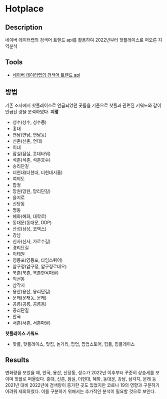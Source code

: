 # Hotplace
## Description
네이버 데이터랩의 검색어 트렌드 api를 활용하여 2022년부터 핫플레이스로 떠오른 지역분석
## Tools

 - [네이버 데이터랩의 검색어 트렌드
   api](https://developers.naver.com/products/service-api/datalab/datalab.md)
## 방법
기존 조사에서 핫플레이스로 언급되었던 곳들을 기준으로 핫플과 관련된 키워드와 같이 언급된 량을 분석하였다.
**지명**
 - 성수(성수, 성수동)
 - 홍대
 - 연남(연남, 연남동)
 - 신촌(신촌, 연대)
 - 이대
 - 잠실(잠실, 롯데타워)
 - 석촌(석촌, 석촌호수)
 - 송리단길
 - 더현대(더현대, 더현대서울)
 - 여의도
 - 합정
 - 망원(망원, 망리단길)
 - 을지로
 - 신당동
 - 명동
 - 혜화(혜화, 대학로)
 - 동대문(동대문, DDP)
 - 산성(삼성, 코엑스)
 - 강남
 - 신사(신사, 가로수길)
 - 경리단길
 - 이태원
 - 영등포(영등포, 타임스쿼어)
 - 압구정(압구정, 압구정로데오)
 - 북촌(북촌, 북촌한옥마을)
 - 익선동
 - 삼각지
 - 용산(용산, 용리단길)
 - 문래(문래동, 문래)
 - 공릉(공릉, 공릉동)
 - 공리단길
 - 안국
 - 서촌(서촌, 서촌마을)
 
 **핫플레이스 키워드**
 - 핫플, 핫플레이스, 맛집, 놀거리, 팝업, 팝업스토어, 힙플, 힙플레이스

## Results
변화량을 보았을 때, 안국, 용산, 신당동, 성수가 2022년 이후부터 꾸준히 상승세를 보이며 핫플로 떠올랐다. 홍대, 신촌, 잠실, 더현대, 혜화, 동대문, 강남, 삼각지, 문래 등 2021년 대비 2022년에 검색량이 증가한 곳도 있었지만 코로나 19의 영향과 구분하기 어려워 제외하였다. 이를 구분하기 위해서는  추가적인 분석이 필요할 것으로 보인다.
